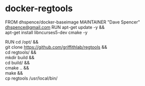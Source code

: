 # docker-regtools

FROM dhspence/docker-baseimage
MAINTAINER "Dave Spencer" <dhspence@gmail.com>
RUN apt-get update -y && \
    apt-get install libncurses5-dev cmake -y

RUN cd /opt/ && \
    git clone https://github.com/griffithlab/regtools && \
    cd regtools/ && \
    mkdir build && \
    cd build/ && \
    cmake .. && \
    make && \
    cp regtools /usr/local/bin/






